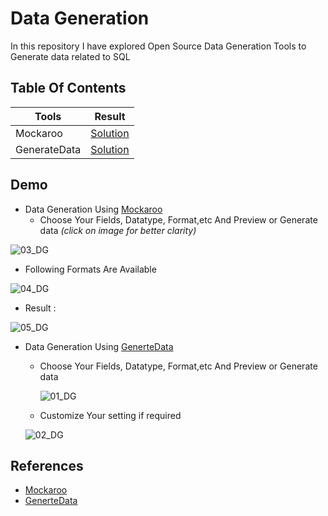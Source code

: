 # Data Generation

In this repository I have explored Open Source Data Generation Tools to Generate data related to SQL

## Table Of Contents

   Tools        |   Result
-------------   | -------------
  Mockaroo      | [Solution](https://github.com/pragyagupta333/DataGenerationTools/blob/main/01_DataUsingMockaroo.sql)
 GenerateData   | [Solution](https://github.com/pragyagupta333/DataGenerationTools/blob/main/02_DataUsingGenerateData.sql)


## Demo  
- Data Generation Using [Mockaroo](https://mockaroo.com/)
  - Choose Your Fields, Datatype, Format,etc  And Preview or Generate data *(click on image for better clarity)*
 
 ![03_DG](https://github.com/pragyagupta333/DataGenerationTools/assets/125549428/13bb2b16-9259-4eb8-b544-ceb8332c1e1b) 

  - Following Formats Are Available
  
  ![04_DG](https://github.com/pragyagupta333/DataGenerationTools/assets/125549428/3f96d63a-7df6-416b-b19b-652a1d8c2c10)

  - Result : 
  
  ![05_DG](https://github.com/pragyagupta333/DataGenerationTools/assets/125549428/0fbb02da-65bc-4186-b5ec-27bfa25fb562)
 

- Data Generation Using [GenerteData](https://generatedata.com/)
  - Choose Your Fields, Datatype, Format,etc  And Preview or Generate data

    ![01_DG](https://github.com/pragyagupta333/DataGenerationTools/assets/125549428/afb76eeb-6008-4585-9efa-794bc8850e43)

   - Customize Your setting if required

    ![02_DG](https://github.com/pragyagupta333/DataGenerationTools/assets/125549428/ad429192-429c-4f5d-a157-92a656dc802f)


## References 
 - [Mockaroo](https://mockaroo.com/)
- [GenerteData](https://generatedata.com/)

